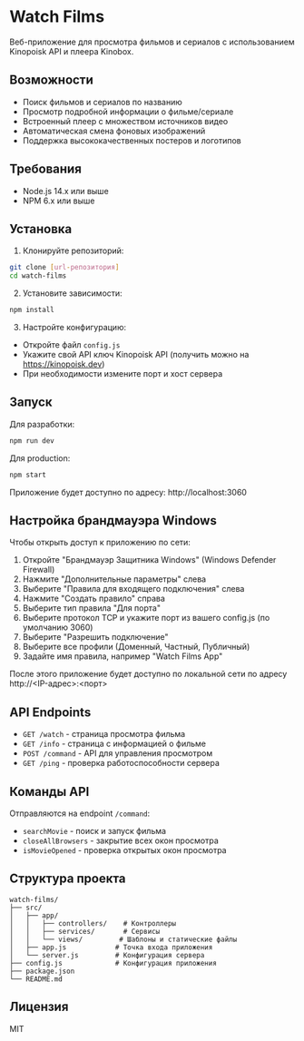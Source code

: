 # Watch Films

Веб-приложение для просмотра фильмов и сериалов с использованием Kinopoisk API и плеера Kinobox.

## Возможности

- Поиск фильмов и сериалов по названию
- Просмотр подробной информации о фильме/сериале
- Встроенный плеер с множеством источников видео
- Автоматическая смена фоновых изображений
- Поддержка высококачественных постеров и логотипов

## Требования

- Node.js 14.x или выше
- NPM 6.x или выше

## Установка

1. Клонируйте репозиторий:

```bash
git clone [url-репозитория]
cd watch-films
```

2. Установите зависимости:

```bash
npm install
```

3. Настройте конфигурацию:

- Откройте файл `config.js`
- Укажите свой API ключ Kinopoisk API (получить можно на https://kinopoisk.dev)
- При необходимости измените порт и хост сервера

## Запуск

Для разработки:

```bash
npm run dev
```

Для production:

```bash
npm start
```

Приложение будет доступно по адресу: http://localhost:3060

## Настройка брандмауэра Windows

Чтобы открыть доступ к приложению по сети:

1. Откройте "Брандмауэр Защитника Windows" (Windows Defender Firewall)
2. Нажмите "Дополнительные параметры" слева
3. Выберите "Правила для входящего подключения" слева
4. Нажмите "Создать правило" справа
5. Выберите тип правила "Для порта"
6. Выберите протокол TCP и укажите порт из вашего config.js (по умолчанию 3060)
7. Выберите "Разрешить подключение"
8. Выберите все профили (Доменный, Частный, Публичный)
9. Задайте имя правила, например "Watch Films App"

После этого приложение будет доступно по локальной сети по адресу http://<IP-адрес>:<порт>

## API Endpoints

- `GET /watch` - страница просмотра фильма
- `GET /info` - страница с информацией о фильме
- `POST /command` - API для управления просмотром
- `GET /ping` - проверка работоспособности сервера

## Команды API

Отправляются на endpoint `/command`:

- `searchMovie` - поиск и запуск фильма
- `closeAllBrowsers` - закрытие всех окон просмотра
- `isMovieOpened` - проверка открытых окон просмотра

## Структура проекта

```
watch-films/
├── src/
│   ├── app/
│   │   ├── controllers/    # Контроллеры
│   │   ├── services/       # Сервисы
│   │   └── views/         # Шаблоны и статические файлы
│   ├── app.js            # Точка входа приложения
│   └── server.js         # Конфигурация сервера
├── config.js             # Конфигурация приложения
├── package.json
└── README.md
```

## Лицензия

MIT
